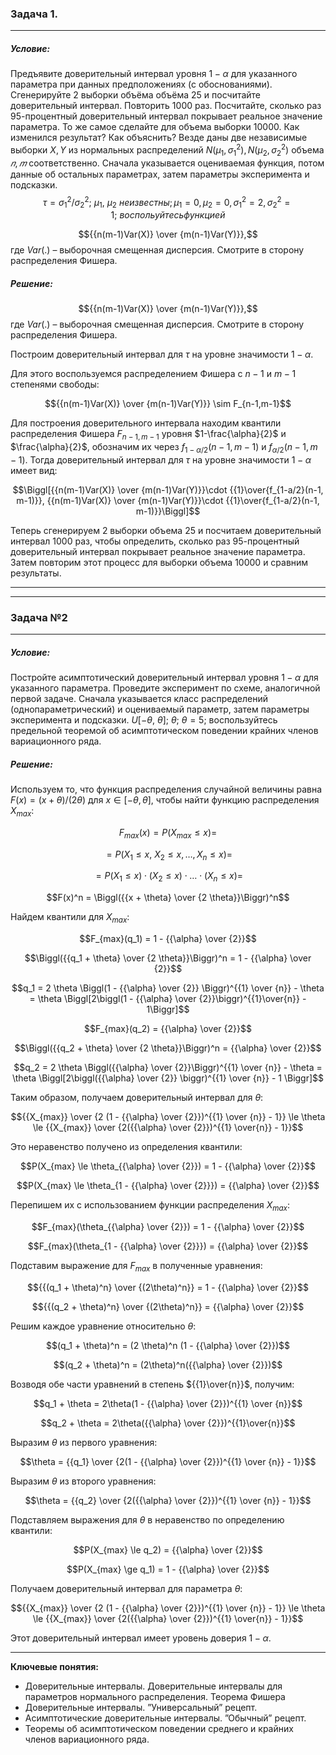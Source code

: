 ### Задача 1. 
---
##### Условие:
Предъявите доверительный интервал уровня $1 − \alpha$ для указанного параметра при данных предположениях (с обоснованиями). Сгенерируйте $2$ выборки объёма объёма $25$ и посчитайте доверительный интервал. Повторить $1000$ раз. Посчитайте, сколько раз 95-процентный доверительный интервал покрывает реальное значение параметра. То же самое сделайте для объема выборки $10000$. Как изменился результат? Как объяснить?
Везде даны две независимые выборки $X, Y$ из нормальных распределений $N(\mu_1, \sigma_1^2),N(\mu_2, \sigma_2^2)$ объема $𝑛, 𝑚$ соответственно. Сначала указывается оцениваемая функция, потом данные об остальных параметрах, затем параметры эксперимента и подсказки.
<tex>$$\tau = \sigma_1^2/\sigma_2^2;  \ \mu_1, \ \mu_2 \ неизвестны; \mu_1=0, \mu_2=0, \sigma_1^2=2, \sigma_2^2 = 1; \ воспольуйтесь функцией$$<tex>

<tex>$${{n(m-1)Var(X)} \over {m(n-1)Var(Y)}},$$<tex>
где $Var(.)$ – выборочная смещенная дисперсия. Смотрите в сторону распределения Фишера.

##### Решение:

<tex>$${{n(m-1)Var(X)} \over {m(n-1)Var(Y)}},$$<tex>
где $Var(.)$ – выборочная смещенная дисперсия. Смотрите в сторону распределения Фишера.

Построим доверительный интервал для $\tau$ на уровне значимости $1-\alpha$.

Для этого воспользуемся распределением Фишера с $n-1$ и $m-1$ степенями свободы:

<tex>$${{n(m-1)Var(X)} \over {m(n-1)Var(Y)}} \sim F_{n-1,m-1}$$<tex>

Для построения доверительного интервала находим квантили распределения Фишера $F_{n-1,m-1}$ уровня $1-\frac{\alpha}{2}$ и $\frac{\alpha}{2}$, обозначим их через $f_{1-\alpha/2}(n-1,m-1)$ и $f_{\alpha/2}(n-1,m-1)$. Тогда доверительный интервал для $\tau$ на уровне значимости $1-\alpha$ имеет вид:

<tex>$$\Biggl[{{n(m-1)Var(X)} \over {m(n-1)Var(Y)}}\cdot {{1}\over{f_{1-a/2}(n-1, m-1)}}, {{n(m-1)Var(X)} \over {m(n-1)Var(Y)}}\cdot {{1}\over{f_{1-a/2}(n-1, m-1)}}\Biggl]$$<tex>

Теперь сгенерируем 2 выборки объема $25$ и посчитаем доверительный интервал $1000$ раз, чтобы определить, сколько раз 95-процентный доверительный интервал покрывает реальное значение параметра. Затем повторим этот процесс для выборки объема $10000$ и сравним результаты.

---
---

### Задача №2
---
##### Условие:
Постройте асимптотический доверительный интервал уровня $1 - \alpha$ для указанного параметра. Проведите эксперимент по схеме, аналогичной первой задаче.
Сначала указывается класс распределений (однопараметрический) и оцениваемый параметр, затем параметры эксперимента и подсказки. $U[-\theta, \ \theta]; \ \theta; \ \theta=5;$ воспользуйтесь предельной теоремой об асимптотическом поведении крайних членов вариационного ряда.

##### Решение:

Используем то, что функция распределения случайной величины равна $F(x) = (x + \theta)/(2 \theta)$ для $x \in [-\theta, \theta]$, чтобы найти функцию распределения $X_{max}$:

<tex>$$F_{max}(x) = P(X_{max} \le x)=$$<tex>

<tex>$$= P(X_1 \le x, \ X_2 \le x, \dots, X_n \le x) =$$<tex>

<tex>$$= P(X_1 \le x) \cdot (X_2 \le x) \cdot \dots \cdot (X_n \le x) =$$<tex>

<tex>$$F(x)^n = \Biggl({{x + \theta} \over {2 \theta}}\Biggr)^n$$<tex>

Найдем квантили для $X_{max}$:

<tex>$$F_{max}(q_1) = 1 - {{\alpha} \over {2}}$$<tex>

<tex>$$\Biggl({{q_1 + \theta} \over {2 \theta}}\Biggr)^n = 1 - {{\alpha} \over {2}}$$<tex>

<tex>$$q_1 = 2 \theta \Biggl(1 - {{\alpha} \over {2}} \Biggr)^{{1} \over {n}} - \theta = \theta \Biggl[2\biggl(1 - {{\alpha} \over {2}}\biggr)^{{1}\over{n}} - 1\Biggr]$$<tex>

<tex>$$F_{max}(q_2) = {{\alpha} \over {2}}$$<tex>

<tex>$$\Biggl({{q_2 + \theta} \over {2 \theta}}\Biggr)^n = {{\alpha} \over {2}}$$<tex>

<tex>$$q_2 = 2 \theta \Biggl({{\alpha} \over {2}}\Biggr)^{{1} \over {n}} - \theta = \theta \Biggl[2\biggl({{\alpha} \over {2}} \biggr)^{{1} \over {n}} - 1 \Biggr]$$<tex>

Таким образом, получаем доверительный интервал для $\theta$:

<tex>$${{X_{max}} \over {2 (1 - {{\alpha} \over {2}})^{{1} \over {n}} - 1}} \le \theta \le {{X_{max}} \over {2({{\alpha} \over {2}})^{{1} \over{n}} - 1}}$$<tex>

Это неравенство получено из определения квантили:

<tex>$$P(X_{max} \le \theta_{{\alpha} \over {2}}) = 1 - {{\alpha} \over {2}}$$<tex>

<tex>$$P(X_{max} \le \theta_{1 - {{\alpha} \over {2}}}) = {{\alpha} \over {2}}$$<tex>

Перепишем их с использованием функции распределения $X_{max}$:

<tex>$$F_{max}(\theta_{{\alpha} \over {2}}) = 1 - {{\alpha} \over {2}}$$<tex>

<tex>$$F_{max}(\theta_{1 - {{\alpha} \over {2}}}) = {{\alpha} \over {2}}$$<tex>

Подставим выражение для $F_{max}$ в полученные уравнения:

<tex>$${{(q_1 + \theta)^n} \over {(2\theta)^n}} = 1 - {{\alpha} \over {2}}$$<tex>

<tex>$${{(q_2 + \theta)^n} \over {(2\theta)^n}} = {{\alpha} \over {2}}$$<tex>

Решим каждое уравнение относительно $\theta$:

<tex>$$(q_1 + \theta)^n = (2 \theta)^n (1 - {{\alpha} \over {2}})$$<tex>

<tex>$$(q_2 + \theta)^n = (2\theta)^n({{\alpha} \over {2}})$$<tex>

Возводя обе части уравнений в степень ${{1}\over{n}}$, получим:

<tex>$$q_1 + \theta = 2\theta(1 - {{\alpha} \over {2}})^{{1} \over {n}}$$<tex>

<tex>$$q_2 + \theta = 2\theta({{\alpha} \over {2}})^{{1}\over{n}}$$<tex>

Выразим $\theta$ из первого уравнения:

<tex>$$\theta = {{q_1} \over {2(1 - {{\alpha} \over {2}})^{{1} \over {n}} - 1}}$$<tex>

Выразим $\theta$ из второго уравнения:

<tex>$$\theta = {{q_2} \over {2({{\alpha} \over {2}})^{{1} \over {n}} - 1}}$$<tex>

Подставляем выражения для $\theta$ в неравенство по определению квантили:

<tex>$$P(X_{max} \le q_2) = {{\alpha} \over {2}}$$<tex>

<tex>$$P(X_{max} \ge q_1) = 1 - {{\alpha} \over {2}}$$<tex>

Получаем доверительный интервал для параметра $\theta$:

<tex>$${{X_{max}} \over {2 (1 - {{\alpha} \over {2}})^{{1} \over {n}} - 1}} \le \theta \le {{X_{max}} \over {2({{\alpha} \over {2}})^{{1} \over{n}} - 1}}$$<tex>

Этот доверительный интервал имеет уровень доверия $1 - \alpha$.


---

__Ключевые понятия:__

+ Доверительные интервалы. Доверительные интервалы для параметров нормального
распределения. Теорема Фишера
+ Доверительные интервалы. ”Универсальный” рецепт.
+ Асимптотические доверительные интервалы. ”Обычный” рецепт.
+ Теоремы об асимптотическом поведении среднего и крайних членов вариационного ряда.